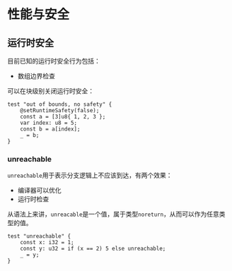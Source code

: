 # 性能与安全

## 运行时安全

目前已知的运行时安全行为包括：

- 数组边界检查

可以在块级别关闭运行时安全：

```zig
test "out of bounds, no safety" {
    @setRuntimeSafety(false);
    const a = [3]u8{ 1, 2, 3 };
    var index: u8 = 5;
    const b = a[index];
    _ = b;
}
```

### unreachable

`unreachable`用于表示分支逻辑上不应该到达，有两个效果：

- 编译器可以优化
- 运行时检查

从语法上来讲，`unreacable`是一个值，属于类型`noreturn`，从而可以作为任意类型的值。

```zig
test "unreachable" {
    const x: i32 = 1;
    const y: u32 = if (x == 2) 5 else unreachable;
    _ = y;
}
```

